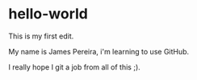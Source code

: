 # hello-world

This is my first edit.

My name is James Pereira, i'm learning to use GitHub.

I really hope I git a job from all of this ;).

